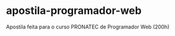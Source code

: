 apostila-programador-web
========================

Apostila feita para o curso PRONATEC de Programador Web (200h)
